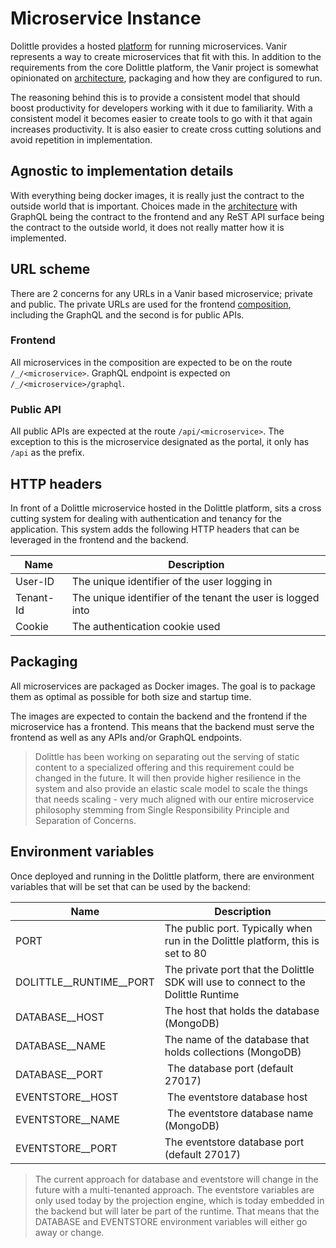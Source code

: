 # Microservice Instance

Dolittle provides a hosted [platform](https://dolittle.io/docs/platform/) for running microservices.
Vanir represents a way to create microservices that fit with this. In addition to the requirements from
the core Dolittle platform, the Vanir project is somewhat opinionated on [architecture](./architecture.md),
packaging and how they are configured to run.

The reasoning behind this is to provide a consistent model that should boost productivity for developers
working with it due to familiarity. With a consistent model it becomes easier to create tools to go with it
that again increases productivity. It is also easier to create cross cutting solutions and avoid repetition
in implementation.

## Agnostic to implementation details

With everything being docker images, it is really just the contract to the outside world that is important.
Choices made in the [architecture](./architecture.md) with GraphQL being the contract to the frontend and
any ReST API surface being the contract to the outside world, it does not really matter how it is implemented.

## URL scheme

There are 2 concerns for any URLs in a Vanir based microservice; private and public.
The private URLs are used for the frontend [composition](./frontend/composition.md), including the
GraphQL and the second is for public APIs.

### Frontend

All microservices in the composition are expected to be on the route `/_/<microservice>`. GraphQL
endpoint is expected on `/_/<microservice>/graphql`.

### Public API

All public APIs are expected at the route `/api/<microservice>`. The exception to this is the microservice designated as the portal, it only has `/api` as the prefix.

## HTTP headers

In front of a Dolittle microservice hosted in the Dolittle platform, sits a cross cutting system for dealing
with authentication and tenancy for the application. This system adds the following HTTP headers that can
be leveraged in the frontend and the backend.


| Name | Description |
| ----- | ----------- |
| User-ID | The unique identifier of the user logging in |
| Tenant-Id | The unique identifier of the tenant the user is logged into |
| Cookie | The authentication cookie used |


## Packaging

All microservices are packaged as Docker images. The goal is to package them as optimal as possible for both
size and startup time.

The images are expected to contain the backend and the frontend if the microservice has a frontend.
This means that the backend must serve the frontend as well as any APIs and/or GraphQL endpoints.

> Dolittle has been working on separating out the serving of static content to a specialized offering
> and this requirement could be changed in the future. It will then provide higher resilience in the
> system and also provide an elastic scale model to scale the things that needs scaling - very much
> aligned with our entire microservice philosophy stemming from Single Responsibility Principle and
> Separation of Concerns.

## Environment variables

Once deployed and running in the Dolittle platform, there are environment variables that will be set that can
be used by the backend:


| Name | Description |
| ----- | ----------- |
| PORT | The public port. Typically when run in the Dolittle platform, this is set to 80 |
| DOLITTLE__RUNTIME__PORT | The private port that the Dolittle SDK will use to connect to the Dolittle Runtime |
| DATABASE__HOST | The host that holds the database (MongoDB) |
| DATABASE__NAME | The name of the database that holds collections (MongoDB) |
| DATABASE__PORT | The database port (default 27017) |
| EVENTSTORE__HOST | The eventstore database host |
| EVENTSTORE__NAME | The eventstore database name (MongoDB) |
| EVENTSTORE__PORT | The eventstore database port (default 27017) |


> The current approach for database and eventstore will change in the future with a multi-tenanted approach.
> The eventstore variables are only used today by the projection engine, which is today embedded in the backend but will later be part of the runtime.
> That means that the DATABASE and EVENTSTORE environment variables will either go away or change.
